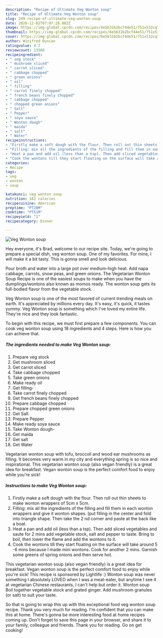 ```yaml
---
description: "Recipe of Ultimate Veg Wonton soup"
title: "Recipe of Ultimate Veg Wonton soup"
slug: 249-recipe-of-ultimate-veg-wonton-soup
date: 2020-12-02T07:07:28.082Z
image: https://img-global.cpcdn.com/recipes/6e5631b2bcf44e51/751x532cq70/veg-wonton-soup-recipe-main-photo.jpg
thumbnail: https://img-global.cpcdn.com/recipes/6e5631b2bcf44e51/751x532cq70/veg-wonton-soup-recipe-main-photo.jpg
cover: https://img-global.cpcdn.com/recipes/6e5631b2bcf44e51/751x532cq70/veg-wonton-soup-recipe-main-photo.jpg
author: Winifred Duncan
ratingvalue: 4.7
reviewcount: 13560
recipeingredient:
- " veg stock"
- " mushroom sliced"
- " carrot sliced"
- " cabbage chopped"
- " green onions"
- " oil"
- " filling"
- " carrot finely chopped"
- " french beans finely chopped"
- " cabbage chopped"
- " chopped green onions"
- " Salt"
- " Pepper"
- " soya sauce"
- " Wonton dough"
- " maida"
- " salt"
- " Water"
recipeinstructions:
- "Firstly make a soft dough with the flour. Then roll out thin sheets to make wonton wrappers of 5cm x 5cm."
- "Filling: mix all the ingredients of the filling and fill them in each wonton wrappers and give it wonton shapes. (put filling in the center and fold into triangle shape. Then take the 2 nd corner and paste at the back like a boat."
- "Heat a pan and add oil (less than a tsp). Then add sliced vegetables and saute for 2 mins add vegetable stock, salt and pepper to taste. Bring to boil, then lower the flame and add the wontons to it."
- "Cook the wontons till they start floating on the surface will take around 5 -6 mins because I made mini wontons. Cook for another 2 mins. Garnish some greens of spring onions and then serve hot."
categories:
- Recipe
tags:
- veg
- wonton
- soup

katakunci: veg wonton soup 
nutrition: 162 calories
recipecuisine: American
preptime: "PT20M"
cooktime: "PT51M"
recipeyield: "1"
recipecategory: Dinner

---
```



![Veg Wonton soup](https://img-global.cpcdn.com/recipes/6e5631b2bcf44e51/751x532cq70/veg-wonton-soup-recipe-main-photo.jpg)

Hey everyone, it's Brad, welcome to our recipe site. Today, we're going to prepare a special dish, veg wonton soup. One of my favorites. For mine, I will make it a bit tasty. This is gonna smell and look delicious.

Pour broth and water into a large pot over medium-high heat. Add napa cabbage, carrots, snow peas, and green onions. The Vegetarian Wonton Soup Recipe is one of the easiest soups to make when you have the dumplings/wontons also known as momos ready. The wonton soup gets its full-bodied flavor from the vegetable stock.

Veg Wonton soup is one of the most favored of current trending meals on earth. It's appreciated by millions every day. It's easy, it's quick, it tastes yummy. Veg Wonton soup is something which I've loved my entire life. They're nice and they look fantastic.


To begin with this recipe, we must first prepare a few components. You can cook veg wonton soup using 18 ingredients and 4 steps. Here is how you can achieve that.

<!--inarticleads1-->

##### The ingredients needed to make Veg Wonton soup:

1. Prepare  veg stock
1. Get  mushroom sliced
1. Get  carrot sliced
1. Take  cabbage chopped
1. Take  green onions
1. Make ready  oil
1. Get  filling-
1. Take  carrot finely chopped
1. Get  french beans finely chopped
1. Prepare  cabbage chopped
1. Prepare  chopped green onions
1. Get  Salt
1. Prepare  Pepper
1. Make ready  soya sauce
1. Take  Wonton dough-
1. Get  maida
1. Get  salt
1. Get  Water


Vegetarian wonton soup with tofu, broccoli and wood ear mushrooms as filling. It becomes very warm in my city and everything spring is so nice and inspirational. This vegetarian wonton soup (also vegan friendly) is a great idea for breakfast. Vegan wonton soup is the perfect comfort food to enjoy while you&#39;re sick! 

<!--inarticleads2-->

##### Instructions to make Veg Wonton soup:

1. Firstly make a soft dough with the flour. Then roll out thin sheets to make wonton wrappers of 5cm x 5cm.
1. Filling: mix all the ingredients of the filling and fill them in each wonton wrappers and give it wonton shapes. (put filling in the center and fold into triangle shape. Then take the 2 nd corner and paste at the back like a boat.
1. Heat a pan and add oil (less than a tsp). Then add sliced vegetables and saute for 2 mins add vegetable stock, salt and pepper to taste. Bring to boil, then lower the flame and add the wontons to it.
1. Cook the wontons till they start floating on the surface will take around 5 -6 mins because I made mini wontons. Cook for another 2 mins. Garnish some greens of spring onions and then serve hot.


This vegetarian wonton soup (also vegan friendly) is a great idea for breakfast. Vegan wonton soup is the perfect comfort food to enjoy while you&#39;re sick! This recipe is sponsored by Lightlife :) Wonton soup was never something I absolutely LOVED when I was a meat-eater, but anytime I see it at vegetarian Chinese restaurants, I can&#39;t help but order it. Wonton soup Boil together vegetable stock and grated ginger. Add mushroom granules (or salt) to suit your taste. 

So that is going to wrap this up with this exceptional food veg wonton soup recipe. Thank you very much for reading. I'm confident that you can make this at home. There's gonna be more interesting food at home recipes coming up. Don't forget to save this page in your browser, and share it to your family, colleague and friends. Thank you for reading. Go on get cooking!
